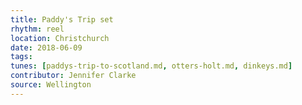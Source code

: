 ```yaml
---
title: Paddy's Trip set
rhythm: reel
location: Christchurch
date: 2018-06-09
tags:
tunes: [paddys-trip-to-scotland.md, otters-holt.md, dinkeys.md]
contributor: Jennifer Clarke
source: Wellington
---
```

